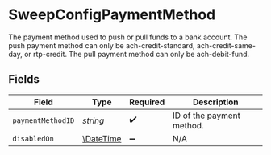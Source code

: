 # SweepConfigPaymentMethod

The payment method used to push or pull funds to a bank account.
The push payment method can only be ach-credit-standard, ach-credit-same-day, or rtp-credit. The pull payment method can only be ach-debit-fund.


## Fields

| Field                                                         | Type                                                          | Required                                                      | Description                                                   |
| ------------------------------------------------------------- | ------------------------------------------------------------- | ------------------------------------------------------------- | ------------------------------------------------------------- |
| `paymentMethodID`                                             | *string*                                                      | :heavy_check_mark:                                            | ID of the payment method.                                     |
| `disabledOn`                                                  | [\DateTime](https://www.php.net/manual/en/class.datetime.php) | :heavy_minus_sign:                                            | N/A                                                           |